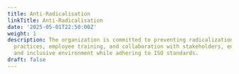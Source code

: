 ```yaml
---
title: Anti-Radicalisation
linkTitle: Anti-Radicalisation
date: '2025-05-01T22:50:00Z'
weight: 1
description: The organization is committed to preventing radicalization through ethical
  practices, employee training, and collaboration with stakeholders, ensuring a safe
  and inclusive environment while adhering to ISO standards.
draft: false
---
```



<!-- Unsupported block type: unsupported -->